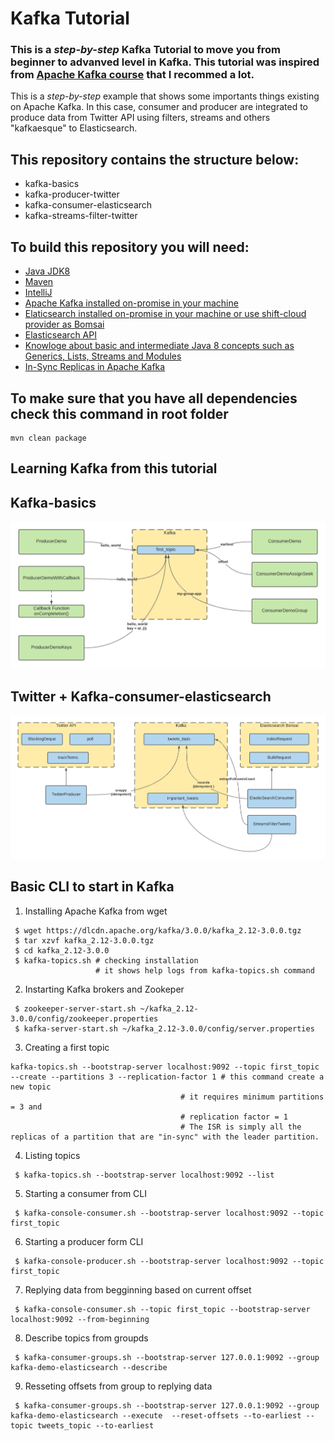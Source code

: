 # Kafka Tutorial
### This is a _step-by-step_ Kafka Tutorial to move you from beginner to advanved level in Kafka. This tutorial was inspired from [Apache Kafka course](https://www.udemy.com/course/apache-kafka/) that I recommed a lot.

This is a _step-by-step_ example that shows some importants things existing on Apache Kafka. In this case, consumer and producer are integrated to produce data from Twitter API using filters, streams and others "kafkaesque" to Elasticsearch.

## This repository contains the structure below:
- kafka-basics
- kafka-producer-twitter
- kafka-consumer-elasticsearch
- kafka-streams-filter-twitter

## To build this repository you will need:
- [Java JDK8](https://openjdk.java.net/projects/jdk8/)
- [Maven](https://maven.apache.org/)
- [IntelliJ](https://www.jetbrains.com/pt-br/idea/)
- [Apache Kafka installed on-promise in your machine](https://kafka.apache.org/)
- [Elaticsearch installed on-promise in your machine or use shift-cloud provider as Bomsai](https://app.bonsai.io/)
- [Elasticsearch API](https://www.elastic.co/guide/en/elasticsearch/reference/7.16/cat-health.html)
- [Knowloge about basic and intermediate Java 8 concepts such as Generics, Lists, Streams and Modules](https://www.journaldev.com/2389/java-8-features-with-examples)
- [In-Sync Replicas in Apache Kafka](https://www.cloudkarafka.com/blog/what-does-in-sync-in-apache-kafka-really-mean.html)

## To make sure that you have all dependencies check this command in root folder

```
mvn clean package
```
## Learning Kafka from this tutorial
## Kafka-basics
![](imagens/kafka-basics.png)

## Twitter + Kafka-consumer-elasticsearch
![](imagens/kafka-consumer-producer-elk-twitter.png)

## Basic CLI to start in Kafka
1. Installing Apache Kafka from wget
```
 $ wget https://dlcdn.apache.org/kafka/3.0.0/kafka_2.12-3.0.0.tgz
 $ tar xzvf kafka_2.12-3.0.0.tgz
 $ cd kafka_2.12-3.0.0
 $ kafka-topics.sh # checking installation 
                   # it shows help logs from kafka-topics.sh command
```
2. Instarting Kafka brokers and Zookeper
```
 $ zookeeper-server-start.sh ~/kafka_2.12-3.0.0/config/zookeeper.properties
 $ kafka-server-start.sh ~/kafka_2.12-3.0.0/config/server.properties
```
3. Creating a first topic
```
kafka-topics.sh --bootstrap-server localhost:9092 --topic first_topic --create --partitions 3 --replication-factor 1 # this command create a new topic
                                      # it requires minimum partitions = 3 and 
                                      # replication factor = 1
                                      # The ISR is simply all the replicas of a partition that are "in-sync" with the leader partition. 
```
4. Listing topics
```
 $ kafka-topics.sh --bootstrap-server localhost:9092 --list
```

5. Starting a consumer from CLI
```
 $ kafka-console-consumer.sh --bootstrap-server localhost:9092 --topic first_topic
```

6. Starting a producer form CLI
```
 $ kafka-console-producer.sh --bootstrap-server localhost:9092 --topic first_topic
```

7. Replying data from begginning based on current offset
```
 $ kafka-console-consumer.sh --topic first_topic --bootstrap-server localhost:9092 --from-beginning
```
8. Describe topics from groupds
```
 $ kafka-consumer-groups.sh --bootstrap-server 127.0.0.1:9092 --group kafka-demo-elasticsearch --describe
```
9. Resseting offsets from group to replying data
```
 $ kafka-consumer-groups.sh --bootstrap-server 127.0.0.1:9092 --group kafka-demo-elasticsearch --execute  --reset-offsets --to-earliest --topic tweets_topic --to-earliest
```

